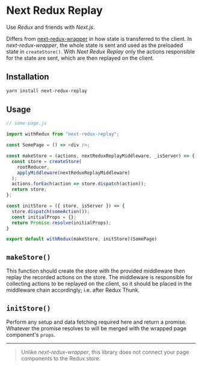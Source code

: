 # Next Redux Replay

Use _Redux_ and friends with _Next.js_.

Differs from [next-redux-wrapper](https://github.com/kirill-konshin/next-redux-wrapper) in how state is transferred to the client. In _next-redux-wrapper_, the whole state is sent and used as the preloaded state in `createStore()`. With _Next Redux Replay_ only the actions responsible for the state are sent, which are then replayed on the client.

## Installation

```bash
yarn install next-redux-replay
```

## Usage

```js
// some-page.js

import withRedux from "next-redux-replay";

const SomePage = () => <div />;

const makeStore = (actions, nextReduxReplayMiddleware, _isServer) => {
  const store = createStore(
    rootReducer,
    applyMiddleware(nextReduxReplayMiddleware)
  );
  actions.forEach(action => store.dispatch(action));
  return store;
};

const initStore = ({ store, isServer }) => {
  store.dispatch(someAction());
  const initialProps = {};
  return Promise.resolve(initialProps);
}

export default withRedux(makeStore, initStore)(SomePage)
```

## `makeStore()`

This function should create the store with the provided middleware then replay the recorded actions on the store. The middleware is responsible for collecting actions to be replayed on the client, so it should be placed in the middleware chain accordingly; i.e. after Redux Thunk.

## `initStore()`

Perform any setup and data fetching required here and return a promise. Whatever the promise resolves to will be merged with the wrapped page component's `props`.

* * *

> Unlike _next-redux-wrapper_, this library does not connect your page components to the Redux store.

